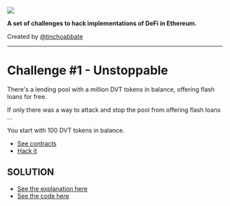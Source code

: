 ![](../../cover.png)

**A set of challenges to hack implementations of DeFi in Ethereum.**

Created by [@tinchoabbate](https://twitter.com/tinchoabbate)

---
# Challenge #1 - Unstoppable

There's a lending pool with a million DVT tokens in balance, offering flash loans for free.

If only there was a way to attack and stop the pool from offering flash loans ...

You start with 100 DVT tokens in balance.

- [See contracts](../../contracts/unstoppable)
- [Hack it](./unstoppable.challenge.js)

## SOLUTION
- [See the explanation here](./SOLUTION.md)
- [See the code here](./unstoppable.challenge.js)
